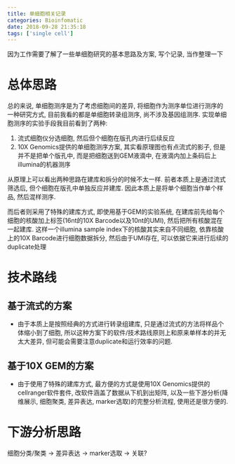 ```yaml
---
title: 单细胞相关记录
categories: Bioinfomatic
date: 2018-09-28 21:35:18
tags: ['single cell']
---
```


因为工作需要了解了一些单细胞研究的基本思路及方案, 写个记录, 当作整理一下

<!-- more -->

# 总体思路

总的来说, 单细胞测序是为了考虑细胞间的差异, 将细胞作为测序单位进行测序的一种研究方式, 目前我看的都是单细胞转录组测序, 尚不涉及基因组测序. 实现单细胞测序的实验手段我目前看到了两种:

1. 流式细胞仪分选细胞, 然后但个细胞在版孔内进行后续反应
2. 10X Genomics提供的单细胞测序方案, 其实看原理图也有点流式的影子, 但是并不是把单个版孔中, 而是把细胞送到GEM液滴中, 在液滴内加上条码后上illumina的机器测序

从原理上可以看出两种思路在建库和拆分的时候不太一样. 前者本质上是通过流式筛选后, 但个细胞在版孔中单独反应并建库. 因此本质上是将单个细胞当作单个样品, 然后混样测序.

而后者则采用了特殊的建库方式, 即使用基于GEM的实验系统, 在建库前先给每个细胞的核酸加上标签(16nt的10X Barcode以及10nt的UMI), 然后把所有核酸混在一起建库. 这样一个illumina sample index下的核酸其实来自不同细胞, 依靠核酸上的10X Barcode进行细胞数据拆分, 然后由于UMI存在, 可以依据它来进行后续的duplicate处理

# 技术路线

## 基于流式的方案

- 由于本质上是按照经典的方式进行转录组建库, 只是通过流式的方法将样品个体缩小到了细胞, 所以这种方案下的软件/技术路线原则上和原来单样本的并无太大差异, 但可能会需要注意duplicate和运行效率的问题.

## 基于10X GEM的方案

- 由于使用了特殊的建库方式, 最方便的方式是使用10X Genomics提供的cellranger软件套件, 改软件涵盖了数据从下机到出矩阵, 以及一些下游分析(降维展示, 细胞聚类, 差异表达, marker选取)的完整分析流程, 使用还是很方便的.

# 下游分析思路

细胞分类/聚类 -> 差异表达 -> marker选取 -> 关联?